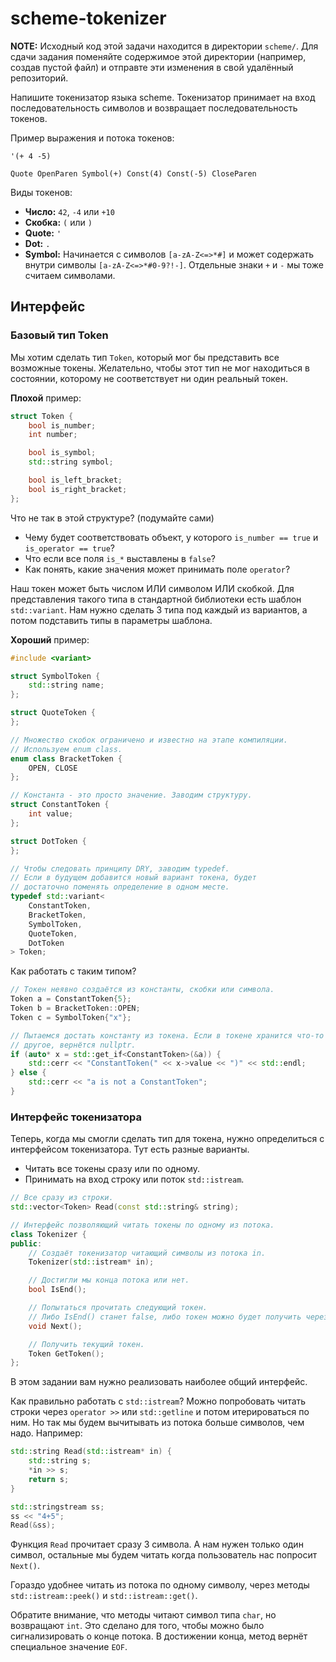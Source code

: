 # scheme-tokenizer

**NOTE:** Исходный код этой задачи находится в директории `scheme/`.
Для сдачи задания поменяйте содержимое этой директории (например, создав пустой файл)
и отправте эти изменения в свой удалённый репозиторий.

Напишите токенизатор языка scheme. Токенизатор принимает на вход последовательность символов и возвращает
последовательность токенов.

Пример выражения и потока токенов:

```
'(+ 4 -5)

Quote OpenParen Symbol(+) Const(4) Const(-5) CloseParen
```

Виды токенов:

- **Число:** `42`, `-4` или `+10`
- **Скобка:** `(` или `)`
- **Quote:** `'`
- **Dot:** `.`
- **Symbol:** Начинается с символов `[a-zA-Z<=>*#]` и может содержать внутри символы `[a-zA-Z<=>*#0-9?!-]`.
  Отдельные знаки `+` и `-` мы тоже считаем символами.

## Интерфейс
###  Базовый тип Token

Мы хотим сделать тип `Token`, который мог бы представить все возможные токены.
Желательно, чтобы этот тип не мог находиться в состоянии, которому не
соответствует ни один реальный токен.

__Плохой__ пример:

```c++
struct Token {
    bool is_number;
    int number;

    bool is_symbol;
    std::string symbol;

    bool is_left_bracket;
    bool is_right_bracket;
};
```

Что не так в этой структуре? (подумайте сами)
  - Чему будет соответствовать объект, у которого `is_number == true` и
  `is_operator == true`?
  - Что если все поля `is_*` выставлены в `false`?
  - Как понять, какие значения может принимать поле `operator`?

Наш токен может быть числом ИЛИ символом ИЛИ скобкой. Для представления
такого типа в стандартной библиотеки есть шаблон `std::variant`. Нам нужно
сделать 3 типа под каждый из вариантов, а потом подставить типы в параметры
шаблона.

__Хороший__ пример:

```c++
#include <variant>

struct SymbolToken {
    std::string name;
};

struct QuoteToken {
};

// Множество скобок ограничено и известно на этапе компиляции.
// Используем enum class.
enum class BracketToken {
    OPEN, CLOSE
};

// Константа - это просто значение. Заводим структуру.
struct ConstantToken {
    int value;
};

struct DotToken {
};

// Чтобы следовать принципу DRY, заводим typedef.
// Если в будущем добавится новый вариант токена, будет
// достаточно поменять определение в одном месте.
typedef std::variant<
    ConstantToken,
    BracketToken,
    SymbolToken,
    QuoteToken,
    DotToken
> Token;
```

Как работать с таким типом?

```c++
// Токен неявно создаётся из константы, скобки или символа.
Token a = ConstantToken{5};
Token b = BracketToken::OPEN;
Token c = SymbolToken{"x"};

// Пытаемся достать константу из токена. Если в токене хранится что-то
// другое, вернётся nullptr.
if (auto* x = std::get_if<ConstantToken>(&a)) {
    std::cerr << "ConstantToken(" << x->value << ")" << std::endl;
} else {
    std::cerr << "a is not a ConstantToken";
}
```

### Интерфейс токенизатора
Теперь, когда мы смогли сделать тип для токена, нужно определиться
с интерфейсом токенизатора. Тут есть разные варианты.
  - Читать все токены сразу или по одному.
  - Принимать на вход строку или поток `std::istream`.

```c++
// Все сразу из строки.
std::vector<Token> Read(const std::string& string);

// Интерфейс позволяющий читать токены по одному из потока.
class Tokenizer {
public:
    // Создаёт токенизатор читающий символы из потока in.
    Tokenizer(std::istream* in);

    // Достигли мы конца потока или нет.
    bool IsEnd();

    // Попытаться прочитать следующий токен.
    // Либо IsEnd() станет false, либо токен можно будет получить через Token().
    void Next();

    // Получить текущий токен.
    Token GetToken();
};
```

В этом задании вам нужно реализовать наиболее общий интерфейс.

Как правильно работать с `std::istream`? Можно попробовать читать строки
через `operator >>` или `std::getline` и потом итерироваться по ним. Но так
мы будем вычитывать из потока больше символов, чем надо. Например:

```c++
std::string Read(std::istream* in) {
    std::string s;
    *in >> s;
    return s;
}

std::stringstream ss;
ss << "4+5";
Read(&ss);
```

Функция `Read` прочитает сразу 3 символа. А нам нужен только один символ,
остальные мы будем читать когда пользователь нас попросит `Next()`.

Гораздо удобнее читать из потока по одному символу, через методы `std::istream::peek()`
и `std::istream::get()`.

Обратите внимание, что методы читают символ типа `char`, но возвращают `int`.
Это сделано для того, чтобы можно было сигнализировать о конце потока.
В достижении конца, метод вернёт специальное значение `EOF`.

